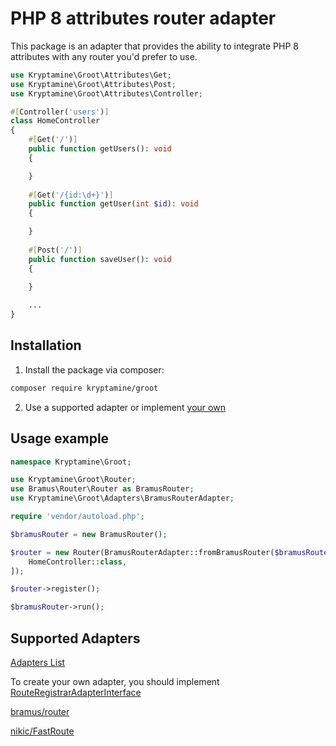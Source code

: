 # PHP 8 attributes router adapter

This package is an adapter that provides the ability to integrate PHP 8 attributes with any router you'd prefer to use.

```php
use Kryptamine\Groot\Attributes\Get;
use Kryptamine\Groot\Attributes\Post;
use Kryptamine\Groot\Attributes\Controller;

#[Controller('users')]
class HomeController
{
    #[Get('/')]
    public function getUsers(): void
    {

    }
    
    #[Get('/{id:\d+}')]
    public function getUser(int $id): void
    {

    }
    
    #[Post('/')]
    public function saveUser(): void
    {

    }
    
    ...
}
```
## Installation

1. Install the package via composer:

```bash
composer require kryptamine/groot
```
2. Use a supported adapter or implement [your own](#supported-adapters)

## Usage example

```php
namespace Kryptamine\Groot;

use Kryptamine\Groot\Router;
use Bramus\Router\Router as BramusRouter;
use Kryptamine\Groot\Adapters\BramusRouterAdapter;

require 'vendor/autoload.php';

$bramusRouter = new BramusRouter();

$router = new Router(BramusRouterAdapter::fromBramusRouter($bramusRouter), [
    HomeController::class,
]);

$router->register();

$bramusRouter->run();
```

## Supported Adapters
[Adapters List](https://github.com/kryptamine/groot/tree/main/src/Adapters)

To create your own adapter, you should implement [RouteRegistrarAdapterInterface](https://github.com/kryptamine/groot/blob/main/src/Adapters/RouteRegistrarAdapterInterface.php)

[bramus/router](https://github.com/bramus/router)

[nikic/FastRoute](https://github.com/nikic/FastRoute)


